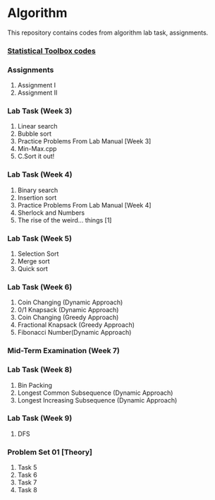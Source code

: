 # Algorithm
This repository contains codes from algorithm lab task, assignments.
### [Statistical Toolbox codes](https://github.com/foysal15-12486/algorithms-lab/tree/master/Statistical%20Toolbox%20Project)

### Assignments
1. Assignment I
2. Assignment II

### Lab Task (Week 3)
1. Linear search
2. Bubble sort
3. Practice Problems From Lab Manual [Week 3]
4. Min-Max.cpp
5. C.Sort it out!

### Lab Task (Week 4)
1. Binary search
2. Insertion sort
3. Practice Problems From Lab Manual [Week 4]
4. Sherlock and Numbers
5. The rise of the weird... things [1]

### Lab Task (Week 5)
1. Selection Sort
2. Merge sort
3. Quick sort

### Lab Task (Week 6)
1. Coin Changing (Dynamic Approach)
2. 0/1 Knapsack (Dynamic Approach)
3. Coin Changing (Greedy Approach)
4. Fractional Knapsack (Greedy Approach)
5. Fibonacci Number(Dynamic Approach)

### Mid-Term Examination (Week 7)

### Lab Task (Week 8)
1. Bin Packing
2. Longest Common Subsequence (Dynamic Approach)
3. Longest Increasing Subsequence (Dynamic Approach)

### Lab Task (Week 9)
1. DFS

### Problem Set 01 [Theory]
1. Task 5
2. Task 6
3. Task 7
4. Task 8
